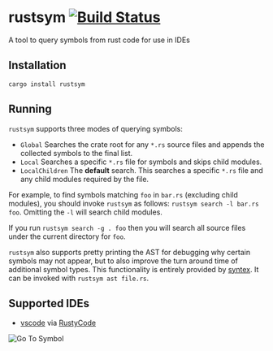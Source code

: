 # rustsym [![Build Status](https://travis-ci.org/trixnz/rustsym.svg)](https://travis-ci.org/trixnz/rustsym)

A tool to query symbols from rust code for use in IDEs

## Installation
```
cargo install rustsym
```

## Running
`rustsym` supports three modes of querying symbols:
* `Global` Searches the crate root for any `*.rs` source files and appends the collected symbols to the final list.
* `Local` Searches a specific `*.rs` file for symbols and skips child modules.
* `LocalChildren` The **default** search. This searches a specific `*.rs` file and any child modules required by the file.

For example, to find symbols matching `foo` in `bar.rs` (excluding child modules), you should invoke `rustsym` as follows: `rustsym search -l bar.rs foo`. Omitting the `-l` will search child modules.

If you run `rustsym search -g . foo` then you will search all source files under the current directory for `foo`.

`rustsym` also supports pretty printing the AST for debugging why certain symbols may not appear, but to also improve the turn around time of additional symbol types. This functionality is entirely provided by [syntex](https://github.com/serde-rs/syntex). It can be invoked with `rustsym ast file.rs`.

## Supported IDEs
* [vscode](https://github.com/Microsoft/vscode) via [RustyCode](https://github.com/saviorisdead/RustyCode)

![Go To Symbol](https://cloud.githubusercontent.com/assets/2995953/17079680/1113b7dc-5118-11e6-82a5-792d063a33b9.png)
